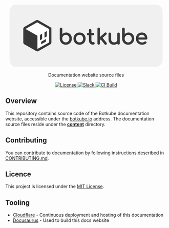<p align="center">
  <img src="./static/images/botkube-title.png" alt="Botkube Logo Light" />
</p>

<p align="center">
  Documentation website source files
</p>

<p align="center">
  <a href="https://github.com/kubeshop/botkube-docs/blob/main/LICENSE">
    <img src="https://img.shields.io/github/license/kubeshop/botkube-docs" alt="License"/>
  </a>
  <a href="https://join.botkube.io/">
    <img src="https://badgen.net/badge/slack/Botkube?icon=slack" alt="Slack" />
  </a>
  <a href="https://github.com/kubeshop/botkube-docs/actions/workflows/dead-link-checker.yaml">
    <img src="https://github.com/kubeshop/botkube-docs/actions/workflows/dead-link-checker.yaml/badge.svg?branch=main" alt="CI Build" />
  </a>
</p>

## Overview

This repository contains source code of the Botkube documentation website, accessible under the [botkube.io](https://botkube.io) address. The documentation source files reside under the [**content**](./docs) directory.

## Contributing

You can contribute to documentation by following instructions described in [CONTRIBUTING.md](CONTRIBUTING.md).

## Licence

This project is licensed under the [MIT License](LICENSE).

## Tooling

- [Cloudflare](https://cloudflare.com) - Continuous deployment and hosting of this documentation
- [Docusaurus](https://docusaurus.io/) - Used to build this docs website
